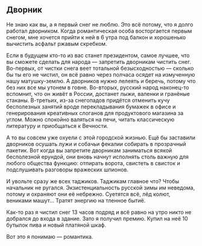 ## Дворник
Не знаю как вы, а я первый снег не люблю. Это всё потому, что я долго работал дворником. Когда романтическая особа восторгается первым снегом, мне хочется прийти к ней в 6 утра под балкон и хорошенько вычистить асфальт ржавым скребком.

Если в будущем кто-то из вас станет президентом, самое лучшее, что вы сможете сделать для народа — запретить дворникам чистить снег. Во-первых, от чистки снега веет тотальной безысходностью — сколько бы ты его не чистил, он всё равно через полчаса осядет на измученную нашу матушку-землю. А дворников нужно лелеять и беречь, потому что без них все мы утонем в говне. Во-вторых, русский народ наконец-то вспомнит, что он живёт в России, достанет лыжи, валенки и гранёные стаканы. В-третьих, из-за снегопадов придётся отменить кучу бесполезных занятий вроде перекладывания бумажек в офисе и генерирования креативных слоганов для продуктового магазина за углом. Можно спокойно валяться на печи, читать классическую литературу и приобщаться к Вечности.

А то вы совсем уже охуели с этой городской жизнью. Ещё бы заставили дворников осушать лужи и собачьи фекалии собирать в прозрачный пакетик. Вот когда вы запретите дворникам заниматься всякой бесполезной ерундой, они вновь начнут исполнять столь важную для любого общества функцию: отпирать ворота, свистеть в свисток и подслушивать разговоры вражеских шпионов.

И увольте сразу же всех таджиков. Таджикам главное что? Чтобы начальник не ругался. Экзистенциальность русской зимы им неведома, потому и охраняют они её небрежно. Суетятся всё, лёд колют, вениками машут… Тратят энергию на тленное бытиё.

Как-то раз я чистил снег 13 часов подряд и всё равно на утро никто не добрался до входа в здание. Зато я получил премию. Купил на неё 10 бутылок пива и новый платяной шкаф. 

Вот это я понимаю — романтика.

